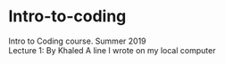 # Intro-to-coding
Intro to Coding course. Summer 2019  
Lecture 1: By Khaled
A line I wrote on my local computer
